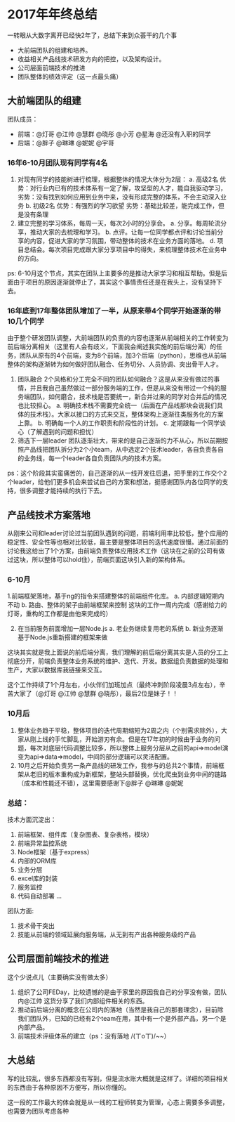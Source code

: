 # 2017年年终总结
一转眼从大数字离开已经快2年了，总结下来到众荟干的几个事

* 大前端团队的组建和培养。
* 收益相关产品线技术研发方向的把控，以及架构设计。
* 公司层面前端技术的推进
* 团队整体的绩效评定（这一点最头痛）

## 大前端团队的组建
团队成员：
+ 前端：@灯哥 @江帅 @慧群 @晓彤 @小芳 @星海 @还没有入职的同学
+ 后端：@胖子 @琳琳 @妮妮 @宇哥


### 16年6-10月团队现有同学有4名

1. 对现有同学的技能树进行梳理，根据整体的情况大体分为2层：
	a. 高级2名
		优势：对行业内已有的技术体系有一定了解，攻坚型的人才，能自我驱动学习，
		劣势：没有找到如何应用到业务中来，没有形成完整的体系，不会主动深入业务
	b. 初级2名
		优势：有强烈的学习欲望
		劣势：基础比较差，能完成工作，但是没有条理
2. 建立完整的学习体系，每周一天，每次2小时的分享会。
	a. 分享。每周轮流分享，推动大家的去梳理和学习。
	b. 点评。让每一位同学都点评和讨论当前分享的内容，促进大家的学习氛围，带动整体的技术在业务方面的落地。
	d. 项目总结会。每次项目完成跟大家分享项目中的得失，来梳理整体技术在业务中的方向。

ps: 6-10月这个节点，其实在团队上主要多的是推动大家学习和相互帮助。但是后面由于项目的原因逐渐就停止了，其实这个事情责任还是在我头上，没有坚持下去。

### 16年底到17年整体团队增加了一半，从原来带4个同学开始逐渐的带10几个同学

由于整个研发团队调整，大前端团队的负责的内容也逐渐从前端相关的工作转变为前后端分离相关（这里有人会有歧义，下面我会阐述我实施的前后端分离）的任务，团队从原有的4个前端，变为8个前端，加3个后端（python），思维也从前端整体的架构逐渐转为如何做好团队融合、任务切分、人员协调、突出骨干人才。

1. 团队融合
	2个风格和分工完全不同的团队如何融合？这是从来没有做过的事情，并且我自己虽然做过一部分服务端的工作，但是从来没有带过一个纯的服务端团队，如何磨合，技术栈是否要统一，新合并过来的同学对合并后的情况也比较担心。
		a. 明确技术栈不需要完全统一（后面在产品线那块会说我们具体的技术栈）。大家以接口的方式来交互，整体架构上逐渐往类服务化的方案上靠。
		b. 明确每一个人的工作职责和阶段性的计划。
		c. 定期跟每一个同学谈心（了解遇到的问题和担忧）
2. 筛选下一层leader
	团队逐渐壮大，带来的是自己逐渐的力不从心，所以前期按照产品线把团队拆分为2个小team，从中选定2个技术leader，各自负责各自的业务线，每一个leader各自负责团队内的技术方案。

ps：这个阶段其实蛮痛苦的，自己逐渐的从一线开发往后退，把手里的工作交个2个leader，给他们更多机会来尝试自己的方案和想法，挺感谢团队内各位同学的支持，很多调整才能持续的执行下去。

## 产品线技术方案落地

从刚来公司和leader讨论过当前团队遇到的问题，前端利用率比较低，整个应用的稳定性、安全性等也相对比较低，最主要是整体项目的迭代速度很慢。通过前面的讨论我这给出了1个方案，由前端负责整体应用技术工作（这块在之前的公司有做过这块，所以整体可以hold住），前端页面这块引入新的架构体系。

### 6-10月

1.前端框架落地，基于ng的指令来搭建整体的前端组件化库。
	a. 内部逻辑短期内不动
	b. 路由、整体的架子由前端框架来控制
这块的工作一周内完成（感谢给力的灯哥，重构的工作都是由他来完成的）

2. 在当前服务前面增加一层Node.js
	a. 老业务继续复用老的系统
	b. 新业务逐渐基于Node.js重新搭建的框架来做

这块其实就是我上面说的前后端分离，我们理解的前后端分离其实是人员的分工上彻底分开，前端负责整体业务系统的维护、迭代、开发。数据组负责数据的处理和生产，大家以数据库我链接来交互。

这个工作持续了1个月左右，小伙伴们加班加点（最终冲刺阶段凌晨3点左右），辛苦大家了（@灯哥 @江帅 @慧群 @晓彤），最后2位是妹子！！

### 10月后

1. 整体业务趋于平稳，整体项目的迭代周期缩短为2周之内（个别需求除外），大家从刚上线的手忙脚乱，开始游刃有余。但是在17年初的时候由于业务的问题，每次对底层代码调整比较多，所以整体上服务分层从之前的api=>model演变为api=>data=>model，中间的部分逻辑可以灵活配置。
2. 10月之后开始负责另一条产品线的研发工作，我参与的总共2个事情，前端框架从老旧的版本重构成为新框架，整站头部替换，优化爬虫到业务中间的链路（成本和性能还不错），这里需要感谢下@胖子 @琳琳 @妮妮
### 总结：

技术方面沉淀出：
1. 前端框架、组件库（复杂图表、复杂表格，模块）
2. 前端异常监控系统
3. Node框架（基于express）
4. 内部的ORM库
5. 业务分层
6. excel库的封装
7. 服务监控
8. 代码自动部署
...

团队方面:

1. 技术骨干突出
2. 技能从前端的领域延展向服务端，从无到有产出各种服务级的产品


## 公司层面前端技术的推进

这个少说点儿（主要确实没有做太多）

1. 组织了公司FEDay，比较遗憾的是由于家里的原因我自己的分享没有做，团队内@江帅 这货分享了我们内部组件相关的东西。
2. 推动前后端分离的概念在公司内的落地（当然是我自己的那套理念），目前除我们团队外，已知的已经有2个team在用，其中有一个是外部产品，另一个是内部产品。
3. 前端技术评级体系的建立（ps：没有落地 /(ㄒoㄒ)/~~）


## 大总结

写的比较乱，很多东西都没有写到，但是流水账大概就是这样了。详细的项目相关的东西由于各种原因不方便写，所以你懂的。

这一段的工作最大的体会就是从一线的工程师转变为管理，心态上需要多多调整，也需要为团队考虑各种




























